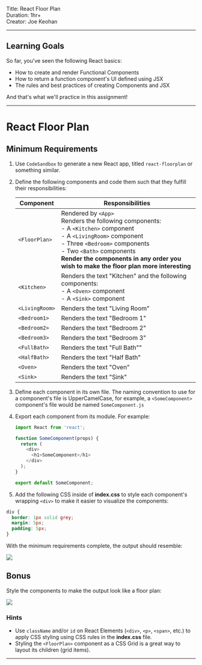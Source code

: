 Title: React Floor Plan<br>
Duration: 1hr+ <br>
Creator:  Joe Keohan<br>

---


## Learning Goals

So far, you've seen the following React basics:

* How to create and render Functional Components
* How to return a function component's UI defined using JSX
* The rules and best practices of creating Components and JSX

And that's what we'll practice in this assignment!

---

# React Floor Plan

## Minimum Requirements

1. Use `CodeSandbox` to generate a new React app, titled `react-floorplan` or something similar. 

1. Define the following components and code them such that they fulfill their responsibilities:

	| Component | Responsibilities |
	|---|---|
	| `<FloorPlan>` | Rendered by `<App>`<br>Renders the following components:<br>- A `<Kitchen>` component<br>- A `<LivingRoom>` component<br>- Three `<Bedroom>` components<br>- Two `<Bath>` components<br>**Render the components in any order you wish to make the floor plan more interesting** |
	| `<Kitchen>` | Renders the text "Kitchen" and the following components:<br>- A `<Oven>` component<br>- A `<Sink>` component |
	| `<LivingRoom>` | Renders the text "Living Room" |
	| `<Bedroom1>` | Renders the text "Bedroom 1"|
    | `<Bedroom2>` | Renders the text "Bedroom 2"|
    | `<Bedroom3>` | Renders the text "Bedroom 3"|
	| `<FullBath>` | Renders the text "Full Bath"" |
    | `<HalfBath>` | Renders the text "Half Bath" |
	| `<Oven>` | Renders the text "Oven" |
	| `<Sink>` | Renders the text "Sink" |

1. Define each component in its own file. The naming convention to use for a component's file is UpperCamelCase, for example, a `<SomeComponent>` component's file would be named `SomeComponent.js`

1. Export each component from its module. For example:

	```js
	import React from 'react';
	
	function SomeComponent(props) {
	  return (
	    <div>
	      <h1>SomeComponent</h1>
	    </div>
	  );
	}
	
	export default SomeComponent;
	```

1. Add the following CSS inside of **index.css** to style each component's wrapping `<div>` to make it easier to visualize the components:

```css
div {
  border: 1px solid grey;
  margin: 5px;
  padding: 5px;
}
```

With the minimum requirements complete, the output should resemble:

<img src="https://i.imgur.com/g0T8RNK.png">


## Bonus

Style the components to make the output look like a floor plan:

<img src="https://i.imgur.com/NhRcNrk.png">

### Hints

* Use `className` and/or `id` on React Elements (`<div>`, `<p>`, `<span>`, etc.) to apply CSS styling using CSS rules in the **index.css** file.
* Styling the `<FloorPlan>` component as a CSS Grid is a great way to layout its children (grid items).


---
